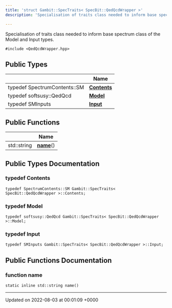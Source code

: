 ```yaml
---
title: 'struct Gambit::SpecTraits< SpecBit::QedQcdWrapper >'
description: 'Specialisation of traits class needed to inform base spectrum class of the Model and Input types. '

---
```









Specialisation of traits class needed to inform base spectrum class of the Model and Input types. 


`#include <QedQcdWrapper.hpp>`

## Public Types

|                | Name           |
| -------------- | -------------- |
| typedef SpectrumContents::SM | **[Contents](/documentation/code/colliderbit_development/classes/structgambit_1_1spectraits_3_01specbit_1_1qedqcdwrapper_01_4/#typedef-contents)**  |
| typedef softsusy::QedQcd | **[Model](/documentation/code/colliderbit_development/classes/structgambit_1_1spectraits_3_01specbit_1_1qedqcdwrapper_01_4/#typedef-model)**  |
| typedef SMInputs | **[Input](/documentation/code/colliderbit_development/classes/structgambit_1_1spectraits_3_01specbit_1_1qedqcdwrapper_01_4/#typedef-input)**  |

## Public Functions

|                | Name           |
| -------------- | -------------- |
| std::string | **[name](/documentation/code/colliderbit_development/classes/structgambit_1_1spectraits_3_01specbit_1_1qedqcdwrapper_01_4/#function-name)**() |

## Public Types Documentation

### typedef Contents

```
typedef SpectrumContents::SM Gambit::SpecTraits< SpecBit::QedQcdWrapper >::Contents;
```


### typedef Model

```
typedef softsusy::QedQcd Gambit::SpecTraits< SpecBit::QedQcdWrapper >::Model;
```


### typedef Input

```
typedef SMInputs Gambit::SpecTraits< SpecBit::QedQcdWrapper >::Input;
```


## Public Functions Documentation

### function name

```
static inline std::string name()
```


-------------------------------

Updated on 2022-08-03 at 00:01:09 +0000